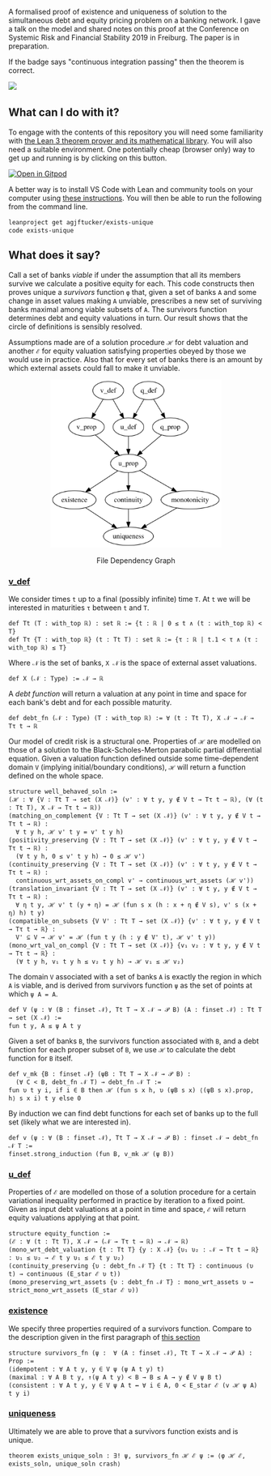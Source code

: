 A formalised proof of existence and uniqueness of solution to the simultaneous debt and equity pricing problem on a banking network.
I gave a talk on the model and shared notes on this proof at the Conference on Systemic Risk and Financial Stability 2019 in Freiburg.
The paper is in preparation.

If the badge says "continuous integration passing" then the theorem is correct.

<img class="NO-CACHE" src="https://github.com/agjftucker/exists-unique/workflows/continuous%20integration/badge.svg?branch=master" />

## What can I do with it?

To engage with the contents of this repository you will need some familiarity with [the Lean 3 theorem prover and its mathematical library](https://leanprover-community.github.io/).
You will also need a suitable environment.
One potentially cheap (browser only) way to get up and running is by clicking on this button.

[![Open in Gitpod](https://gitpod.io/button/open-in-gitpod.svg)](https://gitpod.io/#https://github.com/agjftucker/exists-unique)

A better way is to install VS Code with Lean and community tools on your computer using [these instructions](https://leanprover-community.github.io/get_started.html).
You will then be able to run the following from the command line.

```
leanproject get agjftucker/exists-unique
code exists-unique
```

## What does it say?

Call a set of banks *viable* if under the assumption that all its members survive we calculate a positive equity for each.
This code constructs then proves unique a *survivors* function `φ` that, given a set of banks `A` and some change in asset values making `A` unviable, prescribes a new set of surviving banks maximal among viable subsets of `A`.
The survivors function determines debt and equity valuations in turn.
Our result shows that the circle of definitions is sensibly resolved.

Assumptions made are of a solution procedure `ℋ` for debt valuation and another `ℰ` for equity valuation satisfying properties obeyed by those we would use in practice.
Also that for every set of banks there is an amount by which external assets could fall to make it unviable.

<p align="center"><img src="import-graph.svg" width="338pt" height="332pt" /></p>
<p align="center">File Dependency Graph</p>

### [v_def](src/v_def.lean)

We consider times `t` up to a final (possibly infinite) time `T`.
At `t` we will be interested in maturities `τ` between `t` and `T`.
```lean
def Tt (T : with_top ℝ) : set ℝ := {t : ℝ | 0 ≤ t ∧ (t : with_top ℝ) < T}
def Tτ {T : with_top ℝ} (t : Tt T) : set ℝ := {τ : ℝ | t.1 < τ ∧ (τ : with_top ℝ) ≤ T}
```
Where `𝒩` is the set of banks, `X 𝒩` is the space of external asset valuations.
```lean
def X (𝒩 : Type) := 𝒩 → ℝ
```
A *debt function* will return a valuation at any point in time and space for each bank's debt and for each possible maturity.
```lean
def debt_fn (𝒩 : Type) (T : with_top ℝ) := ∀ (t : Tt T), X 𝒩 → 𝒩 → Tτ t → ℝ
```
Our model of credit risk is a structural one.
Properties of `ℋ` are modelled on those of a solution to the Black-Scholes-Merton parabolic partial differential equation.
Given a valuation function defined outside some time-dependent domain `V` (implying initial/boundary conditions), `ℋ` will return a function defined on the whole space.
```lean
structure well_behaved_soln :=
(ℋ : ∀ {V : Tt T → set (X 𝒩)} (v' : ∀ t y, y ∉ V t → Tτ t → ℝ), (∀ (t : Tt T), X 𝒩 → Tτ t → ℝ))
(matching_on_complement {V : Tt T → set (X 𝒩)} (v' : ∀ t y, y ∉ V t → Tτ t → ℝ) :
  ∀ t y h, ℋ v' t y = v' t y h)
(positivity_preserving {V : Tt T → set (X 𝒩)} (v' : ∀ t y, y ∉ V t → Tτ t → ℝ) :
  (∀ t y h, 0 ≤ v' t y h) → 0 ≤ ℋ v')
(continuity_preserving {V : Tt T → set (X 𝒩)} (v' : ∀ t y, y ∉ V t → Tτ t → ℝ) :
  continuous_wrt_assets_on_compl v' → continuous_wrt_assets (ℋ v'))
(translation_invariant {V : Tt T → set (X 𝒩)} (v' : ∀ t y, y ∉ V t → Tτ t → ℝ) :
  ∀ η t y, ℋ v' t (y + η) = ℋ (fun s x (h : x + η ∉ V s), v' s (x + η) h) t y)
(compatible_on_subsets {V V' : Tt T → set (X 𝒩)} {v' : ∀ t y, y ∉ V t → Tτ t → ℝ} :
  V' ⊆ V → ℋ v' = ℋ (fun t y (h : y ∉ V' t), ℋ v' t y))
(mono_wrt_val_on_compl {V : Tt T → set (X 𝒩)} {v₁ v₂ : ∀ t y, y ∉ V t → Tτ t → ℝ} :
  (∀ t y h, v₁ t y h ≤ v₂ t y h) → ℋ v₁ ≤ ℋ v₂)
```
The domain `V` associated with a set of banks `A` is exactly the region in which `A` is viable, and is derived from survivors function `ψ` as the set of points at which `ψ A = A`.
```lean
def V (ψ : ∀ (B : finset 𝒩), Tt T → X 𝒩 → 𝒫 B) (A : finset 𝒩) : Tt T → set (X 𝒩) :=
fun t y, A ≤ ψ A t y
```
Given a set of banks `B`, the survivors function associated with `B`, and a debt function for each proper subset of `B`, we use `ℋ` to calculate the debt function for `B` itself.
```lean
def v_mk {B : finset 𝒩} (ψB : Tt T → X 𝒩 → 𝒫 B) :
  (∀ C < B, debt_fn 𝒩 T) → debt_fn 𝒩 T :=
fun υ t y i, if i ∈ B then ℋ (fun s x h, υ (ψB s x) ⟨(ψB s x).prop, h⟩ s x i) t y else 0
```
By induction we can find debt functions for each set of banks up to the full set (likely what we are interested in).
```lean
def v (ψ : ∀ (B : finset 𝒩), Tt T → X 𝒩 → 𝒫 B) : finset 𝒩 → debt_fn 𝒩 T :=
finset.strong_induction (fun B, v_mk ℋ (ψ B))
```

### [u_def](src/u_def.lean)

Properties of `ℰ` are modelled on those of a solution procedure for a certain variational inequality performed in practice by iteration to a fixed point.
Given as input debt valuations at a point in time and space, `ℰ` will return equity valuations applying at that point.
```lean
structure equity_function :=
(ℰ : ∀ (t : Tt T), X 𝒩 → (𝒩 → Tτ t → ℝ) → 𝒩 → ℝ)
(mono_wrt_debt_valuation {t : Tt T} {y : X 𝒩} {υ₁ υ₂ : 𝒩 → Tτ t → ℝ} : υ₁ ≤ υ₂ → ℰ t y υ₁ ≤ ℰ t y υ₂)
(continuity_preserving {υ : debt_fn 𝒩 T} {t : Tt T} : continuous (υ t) → continuous (E_star ℰ υ t))
(mono_preserving_wrt_assets {υ : debt_fn 𝒩 T} : mono_wrt_assets υ → strict_mono_wrt_assets (E_star ℰ υ))
```

### [existence](src/existence.lean)

We specify three properties required of a survivors function.
Compare to the description given in the first paragraph of [this section](#what-does-it-say)
```lean
structure survivors_fn (ψ :  ∀ (A : finset 𝒩), Tt T → X 𝒩 → 𝒫 A) : Prop :=
(idempotent : ∀ A t y, y ∈ V ψ (ψ A t y) t)
(maximal : ∀ A B t y, ↑(ψ A t y) < B → B ≤ A → y ∉ V ψ B t)
(consistent : ∀ A t y, y ∈ V ψ A t ↔ ∀ i ∈ A, 0 < E_star ℰ (v ℋ ψ A) t y i)
```

### [uniqueness](src/uniqueness.lean)

Ultimately we are able to prove that a survivors function exists and is unique.
```lean
theorem exists_unique_soln : ∃! ψ, survivors_fn ℋ ℰ ψ := ⟨φ ℋ ℰ, exists_soln, unique_soln crash⟩
```
